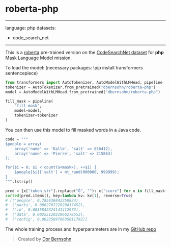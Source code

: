 # roberta-php
---
language: php
datasets:
- code_search_net
---

This is a [roberta](https://arxiv.org/pdf/1907.11692.pdf) pre-trained version on the [CodeSearchNet dataset](https://github.com/github/CodeSearchNet) for **php** Mask Language Model mission.

To load the model:
(necessary packages: !pip install transformers sentencepiece)
```python
from transformers import AutoTokenizer, AutoModelWithLMHead, pipeline
tokenizer = AutoTokenizer.from_pretrained("dbernsohn/roberta-php")
model = AutoModelWithLMHead.from_pretrained("dbernsohn/roberta-php")

fill_mask = pipeline(
    "fill-mask",
    model=model,
    tokenizer=tokenizer
)
```

You can then use this model to fill masked words in a Java code.

```python
code = """
$people = array(
    array('name' => 'Kalle', 'salt' => 856412),
    array('name' => 'Pierre', 'salt' => 215863)
);

for($i = 0; $i < count($<mask>); ++$i) {
    $people[$i]['salt'] = mt_rand(000000, 999999);
}
""".lstrip()

pred = {x["token_str"].replace("Ġ", ""): x["score"] for x in fill_mask(code)}
sorted(pred.items(), key=lambda kv: kv[1], reverse=True)
# [('people', 0.785636842250824),
#  ('parts', 0.006270722020417452),
#  ('id', 0.0035842324141412973),
#  ('data', 0.0025512021966278553),
#  ('config', 0.002258970635011792)]
```

The whole training process and hyperparameters are in my [GitHub repo](https://github.com/DorBernsohn/CodeLM/tree/main/CodeMLM)

> Created by [Dor Bernsohn](https://www.linkedin.com/in/dor-bernsohn-70b2b1146/)
